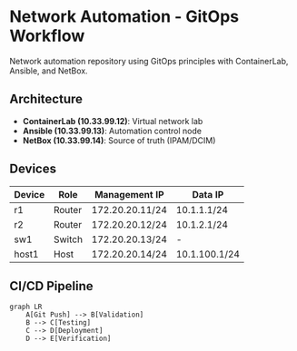 # Network Automation - GitOps Workflow

Network automation repository using GitOps principles with ContainerLab, Ansible, and NetBox.

## Architecture

- **ContainerLab (10.33.99.12)**: Virtual network lab
- **Ansible (10.33.99.13)**: Automation control node
- **NetBox (10.33.99.14)**: Source of truth (IPAM/DCIM)

## Devices

| Device | Role   | Management IP   | Data IP      |
|--------|--------|-----------------|--------------|
| r1     | Router | 172.20.20.11/24 | 10.1.1.1/24  |
| r2     | Router | 172.20.20.12/24 | 10.1.2.1/24  |
| sw1    | Switch | 172.20.20.13/24 | -            |
| host1  | Host   | 172.20.20.14/24 | 10.1.100.1/24|

## CI/CD Pipeline
```mermaid
graph LR
    A[Git Push] --> B[Validation]
    B --> C[Testing]
    C --> D[Deployment]
    D --> E[Verification]
